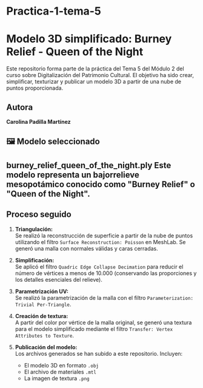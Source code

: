 # Practica-1-tema-5
# Modelo 3D simplificado: Burney Relief - Queen of the Night
Este repositorio forma parte de la práctica del Tema 5 del Módulo 2 del curso sobre Digitalización del Patrimonio Cultural. El objetivo ha sido crear, simplificar, texturizar y publicar un modelo 3D a partir de una nube de puntos proporcionada.

## Autora
**Carolina Padilla Martínez**

## 🖼️ Modelo seleccionado
**burney_relief_queen_of_the_night.ply**
Este modelo representa un bajorrelieve mesopotámico conocido como "Burney Relief" o "Queen of the Night".
---
## Proceso seguido

1. **Triangulación:**  
   Se realizó la reconstrucción de superficie a partir de la nube de puntos utilizando el filtro `Surface Reconstruction: Poisson` en MeshLab. Se generó una malla con normales válidas y caras cerradas.

2. **Simplificación:**  
   Se aplicó el filtro `Quadric Edge Collapse Decimation` para reducir el número de vértices a menos de 10.000 (conservando las proporciones y los detalles esenciales del relieve).

3. **Parametrización UV:**  
   Se realizó la parametrización de la malla con el filtro `Parameterization: Trivial Per-Triangle`.

4. **Creación de textura:**  
   A partir del color por vértice de la malla original, se generó una textura para el modelo simplificado mediante el filtro `Transfer: Vertex Attributes to Texture`.

5. **Publicación del modelo:**  
   Los archivos generados se han subido a este repositorio. Incluyen:
   - El modelo 3D en formato `.obj`
   - El archivo de materiales `.mtl`
   - La imagen de textura `.png`
